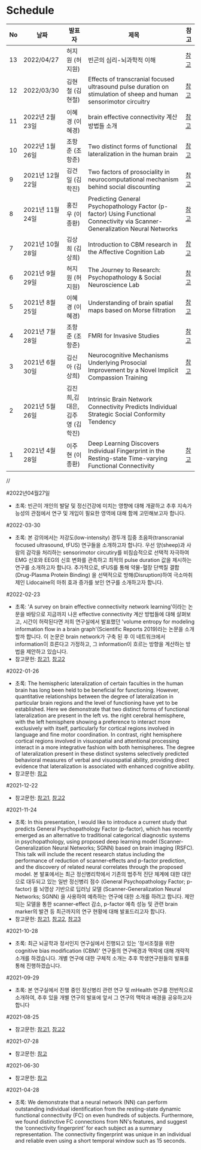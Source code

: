 # Schedule




|No|날짜|발표자|제목|참고|
|---|-------------|----------|------------------------------------|-----------------------------|
|13|2022/04/27|허지원 (허지원)| 빈곤의 심리-뇌과학적 이해 | [참고](#2022-04-27) |
|12|2022/03/30|김현철 (김현철)| Effects of transcranial focused ultrasound pulse duration on stimulation of sheep and human sensorimotor circuitry | [참고](#2022-03-30) |
|11|2022년 2월 23일|이혜경 (이혜경)| brain effective connectivity 계산 방법들 소개 | [참고](#2022-02-23) |
|10|2022년 1월 26일|조항준 (조항준)| Two distinct forms of functional lateralization in the human brain | [참고](#2022-01-26) |
|9|2021년 12월 22일|김건일 (김학진)| Two factors of prosociality in neurocomputational mechanism behind social discounting | [참고](#2021-12-22) | 
|8|2021년 11월 24일|홍진우 (이종환)| Predicting General Psychopathology Factor (p-factor) Using Functional Connectivity via Scanner-Generalization Neural Networks |  [참고](#2021-11-24) |
|7|2021년 10월 28일|김상희 (김상희)| Introduction to CBM research in the Affective Cognition Lab | [참고](#2021-10-28) |
|6|2021년 9월 29일|허지원 (허지원)| The Journey to Research: Psychopathology & Social Neuroscience Lab | [참고](#2021-09-29) | 
|5|2021년 8월 25일|이혜경 (이혜경)| Understanding of brain spatial maps based on Morse filtration | [참고](#2021-08-25) | 
|4|2021년 7월 28일|조항준 (조항준)| FMRI for Invasive Studies | [참고](#2021-07-28) |
|3|2021년 6월 30일|김신아 (김상희)| Neurocognitive Mechanisms Underlying Prosocial Improvement by a Novel Implicit Compassion Training | [참고](#2021-06-30) | 
|2|2021년 5월 26일|김진희,김대은,김주영 (김학진)| Intrinsic Brain Network Connectivity Predicts Individual Strategic Social Conformity Tendency | |
|1|2021년 4월 28일|이주현 (이종환)| Deep Learning Discovers Individual Fingerprint in the Resting-state Time-varying Functional Connectivity | [참고](#2021-04-28) |

//


#2022년04월27일
- 초록: 빈곤이 개인의 발달 및 정신건강에 미치는 영향에 대해 개괄하고 추후 지속가능성의 관점에서 연구 및 개입이 필요한 영역에 대해 함께 고민해보고자 합니다.

#2022-03-30
- 초록: 본 강의에서는 저강도(low-intensity) 경두개 집중 초음파(transcranial focused ultrasound, tFUS) 연구들을 소개하고자 합니다. 우선 양(sheep)과 사람의 감각을 처리하는 sensorimotor circutiry를 비침습적으로 선택적 자극하여 EMG 신호와 EEG의 신호 변화를 관측하고 최적의 pulse duration 값을 제시하는 연구를 소개하고자 합니다. 추가적으로, tFUS를 통해 약물-혈장 단백질 결합(Drug-Plasma Protein Binding) 을 선택적으로 방해(Disruption)하여 극소마취제인 Lidocaine의 마취 효과 증가를 보인 연구를 소개하고자 합니다.

#2022-02-23
- 초록: 'A survey on brain effective connectivity network learning'이라는 논문을 바탕으로 지금까지 나온 effective connectivity 계산 방법들에 대해 살펴보고, 시간이 허락된다면 저희 연구실에서 발표했던 'volume entropy for modeling information flow in a brain graph'(Scientific Reports 2019)라는 논문을 소개할까 합니다. 이 논문은 brain network가 구축 된 후 이 네트워크에서 information이 흐른다고 가정하고, 그 information이 흐르는 방향을 계산하는 방법을 제안하고 있습니다.  
- 참고문헌: [참고1](https://www.nature.com/articles/s41598-018-36339-7), [참고2](https://ieeexplore.ieee.org/document/9526871)

#2022-01-26
- 초록: The hemispheric lateralization of certain faculties in the human brain has long been held to be beneficial for functioning. However, quantitative relationships between the degree of lateralization in particular brain regions and the level of functioning have yet to be established. Here we demonstrate that two distinct forms of functional lateralization are present in the left vs. the right cerebral hemisphere, with the left hemisphere showing a preference to interact more exclusively with itself, particularly for cortical regions involved in language and fine motor coordination. In contrast, right hemisphere cortical regions involved in visuospatial and attentional processing interact in a more integrative fashion with both hemispheres. The degree of lateralization present in these distinct systems selectively predicted behavioral measures of verbal and visuospatial ability, providing direct evidence that lateralization is associated with enhanced cognitive ability.
- 참고문헌: [참고](https://www.pnas.org/doi/abs/10.1073/pnas.1302581110)

#2021-12-22 
- 참고문헌: [참고1](https://www.pnas.org/doi/10.1073/pnas.1414715112), [참고2](https://www.nature.com/articles/s41562-017-0226-y)

#2021-11-24
- 초록: In this presentation, I would like to introduce a current study that predicts General Psychopathology Factor (p-factor), which has recently emerged as an alternative to traditional categorical diagnostic systems in psychopathology, using proposed deep learning model (Scanner-Generalization Neural Networks; SGNN) based on brain imaging (RSFC). This talk will include the recent research status including the performance of reduction of scanner-effects and p-factor prediction, and the discovery of related neural correlates through the proposed model.
본 발표에서는 최근 정신병리학에서 기존의 범주적 진단 체계에 대한 대안으로 대두되고 있는 일반 정신병리 점수 (General Psychopathology Factor; p-factor) 를 뇌영상 기반으로 딥러닝 모델 (Scanner-Generalization Neural Networks; SGNN) 을 사용하여 예측하는 연구에 대한 소개를 하려고 합니다. 제안되는 모델을 통한 scanner-effect 감소, p-factor 예측 성능 및 관련 brain marker의 발견 등 최근까지의 연구 현황에 대해 발표드리고자 합니다. 
- 참고문헌: [참고1](https://www.sciencedirect.com/science/article/pii/S2213158221000784), [참고2](https://www.biologicalpsychiatryjournal.com/article/S0006-3223(18)31416-1/fulltext), [참고3](https://www.sciencedirect.com/science/article/abs/pii/S1361841521001225) 

#2021-10-28 
- 초록: 최근 뇌공학과 정서인지 연구실에서 진행되고 있는 '정서조절을 위한 cognitive bias modification (CBM)' 연구들의 연구배경과 맥락에 대해 개략적 소개를 하겠습니다. 개별 연구에 대한 구체적 소개는 추후 학생연구원들의 발표를 통해 진행하겠습니다. 

#2021-09-29
- 초록: 본 연구실에서 진행 중인 정신병리 관련 연구 및 mHealth 연구를 전반적으로 소개하여, 추후 있을 개별 연구의 발표에 앞서 그 연구의 맥락과 배경을 공유하고자 합니다


#2021-08-25
- 참고문헌: [참고1](https://arxiv.org/pdf/1003.1001.pdf), [참고2](https://arxiv.org/abs/2110.06492)

#2021-07-28
- 참고문헌: [참고](https://www.ncbi.nlm.nih.gov/pmc/articles/PMC4958905/)  

#2021-06-30
- 참고문헌: [참고](https://academic.oup.com/scan/article/16/10/1036/6265002) 

#2021-04-28
- 초록: We demonstrate that a neural network (NN) can perform outstanding individual identification from the resting-state dynamic functional connectivity (FC) on even hundreds of subjects. Furthermore, we found distinctive FC connections from NN's features, and suggest the ‘connectivity fingerprint’ for each subject as a summary representation. The connectivity fingerprint was unique in an individual and reliable even using a short temporal window such as 15 seconds.
